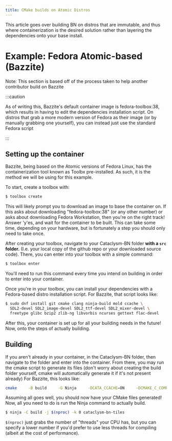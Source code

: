 ```yaml
---
title: CMake builds on Atomic Distros
---
```


This article goes over building BN on distros that are immutable, and thus where containerization is
the desired solution rather than layering the dependencies onto your base install.

# Example: Fedora Atomic-based (Bazzite)

Note: This section is based off of the process taken to help another contributor build on Bazzite

:::caution

As of writing this, Bazzite's default container image is fedora-toolbox:38, which results in having
to edit the dependencies installation script. On distros that grab a more modern version of Fedora
as their image (or by manually grabbing one yourself), you can instead just use the standard Fedora
script

:::

## Setting up the container

Bazzite, being based on the Atomic versions of Fedora Linux, has the containerization tool known as
Toolbx pre-installed. As such, it is the method we will be using for this example.

To start, create a toolbox with:

```sh
$ toolbox create
```

This will likely prompt you to download an image to base the container on. If this asks about
downloading "fedora-toolbox:38" (or any other number) or asks about downloading Fedora Workstation,
then you're on the right track! Answer 'y'es, and wait for the container to be built. This can take
some time, depending on your hardware, but is fortunately a step you should only need to take once.

After creating your toolbox, navigate to your Cataclysm-BN folder **with a `src` folder.** (I.e.
your local copy of the github repo or your downloaded source code). There, you can enter into your
toolbox with a simple command:

```sh
$ toolbox enter
```

You'll need to run this command every time you intend on building in order to enter into your
container.

Once you're in your toolbox, you can install your dependencies with a Fedora-based distro
installation script. For Bazzite, that script looks like:

```sh
$ sudo dnf install git cmake clang ninja-build mold ccache \
  SDL2-devel SDL2_image-devel SDL2_ttf-devel SDL2_mixer-devel \
  freetype glibc bzip2 zlib-ng libvorbis ncurses gettext flac-devel
```

After this, your container is set up for all your building needs in the future! Now, onto the steps
of actually building.

## Building

If you aren't already in your container, in the Cataclysm-BN folder, then navigate to the folder and
enter into the container. From there, you may run the cmake script to generate its files (don't
worry about creating the build folder yourself, cmake will automatically generate it if it's not
present already) For Bazzite, this looks like:

```sh
cmake     -B build     -G Ninja     -DCATA_CCACHE=ON     -DCMAKE_C_COMPILER=clang     -DCMAKE_CXX_COMPILER=clang++     -DCMAKE_INSTALL_PREFIX=$HOME/.local/share     -DJSON_FORMAT=ON     -DCMAKE_BUILD_TYPE=RelWithDebInfo     -DCURSES=OFF     -DTILES=ON     -DSOUND=ON     -DCMAKE_EXPORT_COMPILE_COMMANDS=ON     -DCATA_CLANG_TIDY_PLUGIN=OFF     -DLUA=ON     -DBACKTRACE=ON     -DLINKER=mold     -DUSE_XDG_DIR=ON     -DUSE_HOME_DIR=OFF     -DUSE_PREFIX_DATA_DIR=OFF     -DUSE_TRACY=ON     -DTRACY_VERSION=master     -DTRACY_ON_DEMAND=ON     -DTRACY_ONLY_IPV4=ON
```

Assuming all goes well, you should now have your CMake files generated! Now, all you need to do is
run the Ninja command to actually build.

```sh
$ ninja -C build -j $(nproc) -k 0 cataclysm-bn-tiles
```

`$(nproc)` just grabs the number of "threads" your CPU has, but you can specify a lower number if
you'd prefer to use less threads for compiling (albeit at the cost of performance).
